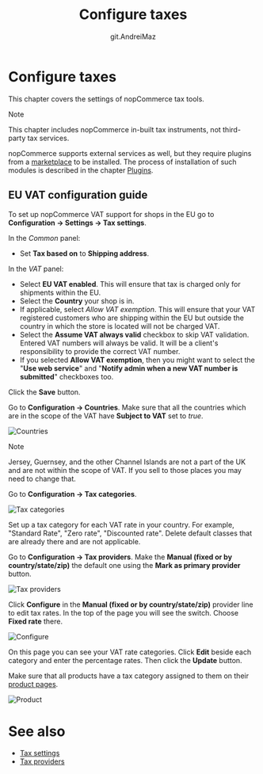﻿---
title: Configure taxes
uid: en/getting-started/configure-taxes/index
author: git.AndreiMaz
contributors: git.DmitriyKulagin, git.exileDev, git.mariannk
---

# Configure taxes

This chapter covers the settings of nopCommerce tax tools.

> [!NOTE]
> 
> This chapter includes nopCommerce in-built tax instruments, not third-party tax services.

nopCommerce supports external services as well, but they require plugins from a [marketplace](http://www.nopcommerce.com/marketplace) to be installed. The process of installation of such modules is described in the chapter [Plugins](xref:en/developer/plugins/index).

## EU VAT configuration guide

To set up nopCommerce VAT support for shops in the EU go to **Configuration → Settings → Tax settings**.

In the *Common* panel:
* Set **Tax based on** to **Shipping address**.

In the *VAT* panel:
* Select **EU VAT enabled**. This will ensure that tax is charged only for shipments within the EU.
* Select the **Country** your shop is in.
* If applicable, select *Allow VAT exemption*. This will ensure that your VAT registered customers who are shipping within the EU but outside the country in which the store is located will not be charged VAT.
* Select the **Assume VAT always valid** checkbox to skip VAT validation. Entered VAT numbers will always be valid. It will be a client's responsibility to provide the correct VAT number. 
* If you selected **Allow VAT exemption**, then you might want to select the "**Use web service**" and "**Notify admin when a new VAT number is submitted**" checkboxes too.

Click the **Save** button.

Go to **Configuration → Countries**. Make sure that all the countries which are in the scope of the VAT have **Subject to VAT** set to *true*.

![Countries](_static/index/countries.jpg)

> [!NOTE]
> 
> Jersey, Guernsey, and the other Channel Islands are not a part of the UK and are not within the scope of VAT. If you sell to those places you may need to change that.

Go to **Configuration → Tax categories**. 

![Tax categories](_static/index/tax-categories.jpg)

Set up a tax category for each VAT rate in your country. For example, "Standard Rate", "Zero rate", "Discounted rate". Delete default classes that are already there and are not applicable.

Go to **Configuration → Tax providers**. Make the **Manual (fixed or by country/state/zip)** the default one using the **Mark as primary provider** button.

![Tax providers](_static/index/tax-providers.jpg)

Click **Configure** in the **Manual (fixed or by country/state/zip)** provider line to edit tax rates. In the top of the page you will see the switch. Choose **Fixed rate** there. 

![Configure](_static/index/configure.jpg)

On this page you can see your VAT rate categories. Click **Edit** beside each category and enter the percentage rates. Then click the **Update** button.

Make sure that all products have a tax category assigned to them on their [product pages](xref:en/running-your-store/catalog/products/add-products).

![Product](_static/index/product.jpg)


# See also

* [Tax settings](xref:en/getting-started/configure-taxes/tax-settings)
* [Tax providers](xref:en/getting-started/configure-taxes/tax-providers/index)


